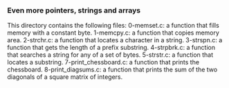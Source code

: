 ### Even more pointers, strings and arrays ###

This directory contains the following files:
0-memset.c: a function that fills memory with a constant byte.
1-memcpy.c: a function that copies memory area.
2-strchr.c: a function that locates a character in a string.
3-strspn.c: a function that gets the length of a prefix substring.
4-strpbrk.c: a function that searches a string for any of a set of bytes.
5-strstr.c: a function that locates a substring.
7-print_chessboard.c: a function that prints the chessboard.
8-print_diagsums.c: a function that prints the sum of the two diagonals of a square matrix of integers.
